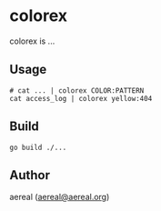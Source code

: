 # colorex

colorex is ...

## Usage

```
# cat ... | colorex COLOR:PATTERN
cat access_log | colorex yellow:404
```

## Build

```
go build ./...
```

## Author

aereal (aereal@aereal.org)
